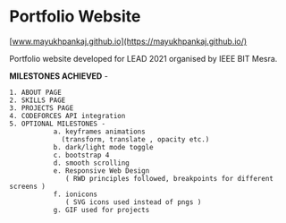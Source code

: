 # Portfolio Website

[www.mayukhpankaj.github.io](https://mayukhpankaj.github.io/)

Portfolio website developed for LEAD 2021 organised by IEEE BIT Mesra.

**MILESTONES ACHIEVED** - 
  
    1. ABOUT PAGE
    2. SKILLS PAGE
    3. PROJECTS PAGE
    4. CODEFORCES API integration
    5. OPTIONAL MILESTONES -
               a. keyframes animations 
                 (transform, translate , opacity etc.)
               b. dark/light mode toggle
               c. bootstrap 4
               d. smooth scrolling
               e. Responsive Web Design 
                  ( RWD principles followed, breakpoints for different screens )
               f. ionicons
                  ( SVG icons used instead of pngs )
               g. GIF used for projects 
               
       
 



